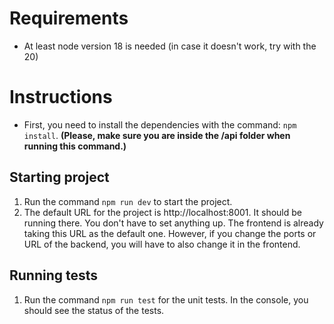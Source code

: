 # Requirements

- At least node version 18 is needed (in case it doesn't work, try with the 20)

# Instructions

- First, you need to install the dependencies with the command: `npm install`. **(Please, make sure you are inside the /api folder when running this command.)**

## Starting project

1. Run the command `npm run dev` to start the project.
2. The default URL for the project is http://localhost:8001. It should be running there. You don't have to set anything up. The frontend is already taking this URL as the default one. However, if you change the ports or URL of the backend, you will have to also change it in the frontend.

## Running tests

1. Run the command `npm run test` for the unit tests. In the console, you should see the status of the tests.
